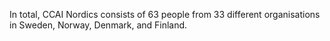 In total, CCAI Nordics consists of 63 people from 33 different organisations in Sweden, Norway, Denmark, and Finland.
